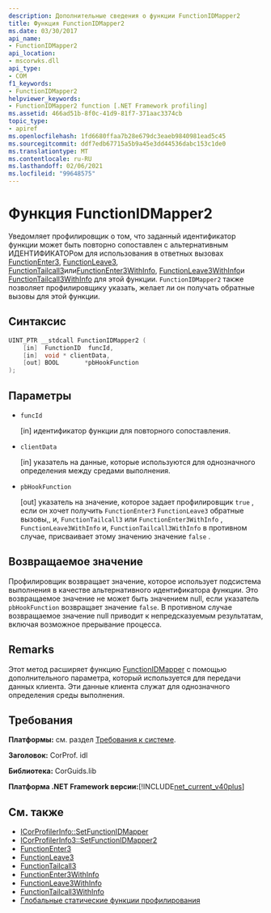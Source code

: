 ```yaml
---
description: Дополнительные сведения о функции FunctionIDMapper2
title: Функция FunctionIDMapper2
ms.date: 03/30/2017
api_name:
- FunctionIDMapper2
api_location:
- mscorwks.dll
api_type:
- COM
f1_keywords:
- FunctionIDMapper2
helpviewer_keywords:
- FunctionIDMapper2 function [.NET Framework profiling]
ms.assetid: 466ad51b-8f0c-41d9-81f7-371aac3374cb
topic_type:
- apiref
ms.openlocfilehash: 1fd6680ffaa7b28e679dc3eaeb9840981ead5c45
ms.sourcegitcommit: ddf7edb67715a5b9a45e3dd44536dabc153c1de0
ms.translationtype: MT
ms.contentlocale: ru-RU
ms.lasthandoff: 02/06/2021
ms.locfileid: "99648575"
---
```

# <a name="functionidmapper2-function"></a>Функция FunctionIDMapper2

Уведомляет профилировщик о том, что заданный идентификатор функции может быть повторно сопоставлен с альтернативным ИДЕНТИФИКАТОРом для использования в ответных вызовах [FunctionEnter3](functionenter3-function.md), [FunctionLeave3](functionleave3-function.md), [FunctionTailcall3](functiontailcall3-function.md)или[FunctionEnter3WithInfo](functionenter3withinfo-function.md), [FunctionLeave3WithInfo](functionleave3withinfo-function.md)и [FunctionTailcall3WithInfo](functiontailcall3withinfo-function.md) для этой функции. `FunctionIDMapper2` также позволяет профилировщику указать, желает ли он получать обратные вызовы для этой функции.  
  
## <a name="syntax"></a>Синтаксис  
  
```cpp  
UINT_PTR __stdcall FunctionIDMapper2 (  
    [in]  FunctionID  funcId,  
    [in]  void * clientData,  
    [out] BOOL       *pbHookFunction  
);  
```  
  
## <a name="parameters"></a>Параметры

- `funcId`

  \[in] идентификатор функции для повторного сопоставления.

- `clientData`

  \[in] указатель на данные, которые используются для однозначного определения между средами выполнения.

- `pbHookFunction`

  \[out] указатель на значение, которое задает профилировщик `true` , если он хочет получить `FunctionEnter3` `FunctionLeave3` обратные вызовы,, и, `FunctionTailcall3` или `FunctionEnter3WithInfo` , `FunctionLeave3WithInfo` и, `FunctionTailcall3WithInfo` в противном случае, присваивает этому значению значение `false` .

## <a name="return-value"></a>Возвращаемое значение  

 Профилировщик возвращает значение, которое использует подсистема выполнения в качестве альтернативного идентификатора функции. Это возвращаемое значение не может быть значением null, если указатель `pbHookFunction` возвращает значение `false`. В противном случае возвращаемое значение null приводит к непредсказуемым результатам, включая возможное прерывание процесса.  
  
## <a name="remarks"></a>Remarks  

 Этот метод расширяет функцию [FunctionIDMapper](functionidmapper-function.md) с помощью дополнительного параметра, который используется для передачи данных клиента. Эти данные клиента служат для однозначного определения среды выполнения.  
  
## <a name="requirements"></a>Требования  

 **Платформы:** см. раздел [Требования к системе](../../get-started/system-requirements.md).  
  
 **Заголовок:** CorProf. idl  
  
 **Библиотека:** CorGuids.lib  
  
 **Платформа .NET Framework версии:**[!INCLUDE[net_current_v40plus](../../../../includes/net-current-v40plus-md.md)]  
  
## <a name="see-also"></a>См. также

- [ICorProfilerInfo::SetFunctionIDMapper](icorprofilerinfo-setfunctionidmapper-method.md)
- [ICorProfilerInfo3::SetFunctionIDMapper2](icorprofilerinfo3-setfunctionidmapper2-method.md)
- [FunctionEnter3](functionenter3-function.md)
- [FunctionLeave3](functionleave3-function.md)
- [FunctionTailcall3](functiontailcall3-function.md)
- [FunctionEnter3WithInfo](functionenter3withinfo-function.md)
- [FunctionLeave3WithInfo](functionleave3withinfo-function.md)
- [FunctionTailcall3WithInfo](functiontailcall3withinfo-function.md)
- [Глобальные статические функции профилирования](profiling-global-static-functions.md)
